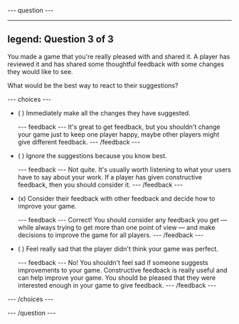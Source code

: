 
--- question ---

---
legend: Question 3 of 3
---

You made a game that you're really pleased with and shared it. A player has reviewed it and has shared some thoughtful feedback with some changes they would like to see.

What would be the best way to react to their suggestions?

--- choices ---

- ( ) Immediately make all the changes they have suggested.

  --- feedback --- It's great to get feedback, but you shouldn't change your game just to keep one player happy, maybe other players might give different feedback. --- /feedback ---

- ( ) Ignore the suggestions because you know best.

  --- feedback --- Not quite. It's usually worth listening to what your users have to say about your work. If a player has given constructive feedback, then you should consider it. --- /feedback ---

- (x) Consider their feedback with other feedback and decide how to improve your game.

  --- feedback --- Correct! You should consider any feedback you get — while always trying to get more than one point of view — and make decisions to improve the game for all players. --- /feedback ---

- ( ) Feel really sad that the player didn't think your game was perfect.

  --- feedback --- No! You shouldn't feel sad if someone suggests improvements to your game. Constructive feedback is really useful and can help improve your game. You should be pleased that they were interested enough in your game to give feedback. --- /feedback ---

--- /choices ---

--- /question ---